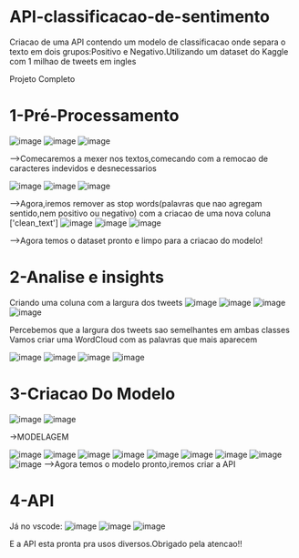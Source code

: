 # API-classificacao-de-sentimento
Criacao de uma API contendo um  modelo de classificacao onde separa o texto em dois grupos:Positivo e Negativo.Utilizando um dataset do Kaggle com 1 milhao de tweets em ingles

Projeto Completo
# 1-Pré-Processamento

![image](https://github.com/user-attachments/assets/f1fe50eb-88bc-47a6-a465-6c96a0554470)
![image](https://github.com/user-attachments/assets/be43674a-301e-444c-af80-41942b3bbbdb)
![image](https://github.com/user-attachments/assets/191c6f3f-f456-45ee-a40d-9da4c93a8156)

-->Comecaremos a mexer nos textos,comecando com a remocao de caracteres indevidos e desnecessarios

![image](https://github.com/user-attachments/assets/63253c71-b6f6-4dbc-a01a-43dfe046b5dc)
![image](https://github.com/user-attachments/assets/ac8989ac-16de-4622-b2a4-9d666578dc82)
![image](https://github.com/user-attachments/assets/d2856152-f7ff-4026-a976-c9c79e4441d6)

-->Agora,iremos remover as stop words(palavras que nao agregam sentido,nem positivo ou negativo) com a criacao de uma nova coluna ['clean_text'] 
![image](https://github.com/user-attachments/assets/86b7ed21-eb10-45dd-a57c-4ddfb8dd176e)
![image](https://github.com/user-attachments/assets/587cf15b-f9c5-4e98-a094-8ffa2e9995b0)
![image](https://github.com/user-attachments/assets/54dda82f-60be-45c1-b394-5e1d535b1b0a)

-->Agora temos o dataset pronto e limpo para a criacao do modelo!

# 2-Analise e insights 

Criando uma coluna com a largura dos tweets
![image](https://github.com/user-attachments/assets/62200628-59b1-4d07-8023-6d9fc0b18f37)
![image](https://github.com/user-attachments/assets/1d503363-09d6-4598-9d76-86c120c54673)
![image](https://github.com/user-attachments/assets/3eed1977-c669-4c74-9cef-53d1990b0184)
![image](https://github.com/user-attachments/assets/905f3ebc-10f6-4d56-8327-5db28f6811a3)

Percebemos que a largura dos tweets sao semelhantes em ambas classes
Vamos criar uma WordCloud com as palavras que mais aparecem

![image](https://github.com/user-attachments/assets/c343af31-3a8b-4079-ae2c-c18841c4094c)
![image](https://github.com/user-attachments/assets/9616c0a5-dd36-429f-acfc-618b885a4d0c)
![image](https://github.com/user-attachments/assets/40e10654-3973-479f-a85a-2968588dd0ef)
![image](https://github.com/user-attachments/assets/542bd5c4-7745-4e2c-b545-ed32cbc7d9ea)

# 3-Criacao Do Modelo
![image](https://github.com/user-attachments/assets/6fd64b9f-4305-4edd-b331-67af23d1e1ea)
![image](https://github.com/user-attachments/assets/7ae5cbec-70cb-4cc0-8b14-925d6e175e68)

->MODELAGEM

![image](https://github.com/user-attachments/assets/911cc1f1-22ea-412e-af35-59b1e754a26c)
![image](https://github.com/user-attachments/assets/8a07375e-6cbc-4ecd-a15c-fed2eceb9270)
![image](https://github.com/user-attachments/assets/73e1d74c-6a31-41eb-9831-90e1eba62bdd)
![image](https://github.com/user-attachments/assets/e881ba8b-8cfc-4db6-97eb-891eb9631bd4)
![image](https://github.com/user-attachments/assets/3c87c1e5-1ef9-4443-8bbc-5364bc52a388)
![image](https://github.com/user-attachments/assets/980963b9-f4eb-4cbe-8c51-26d57d5f895d)
![image](https://github.com/user-attachments/assets/040a7988-e14d-4541-8640-3e7d6fb7302b)
![image](https://github.com/user-attachments/assets/7a356f1a-d50f-4e89-a9ea-b19efbed1d59)
![image](https://github.com/user-attachments/assets/28925f7a-75e1-4381-b85b-f038930f99a7)
-->Agora temos o modelo pronto,iremos criar a API

# 4-API
Já no vscode:
![image](https://github.com/user-attachments/assets/37cf053a-f98a-44f9-90e5-7d8796b1aee1)
![image](https://github.com/user-attachments/assets/1f1f1cc1-6afe-4b7f-9415-abbbb9316fd0)
![image](https://github.com/user-attachments/assets/bf52b467-4634-48fd-a48c-be5be3f84ad5)

E a API esta pronta pra usos diversos.Obrigado pela atencao!!









